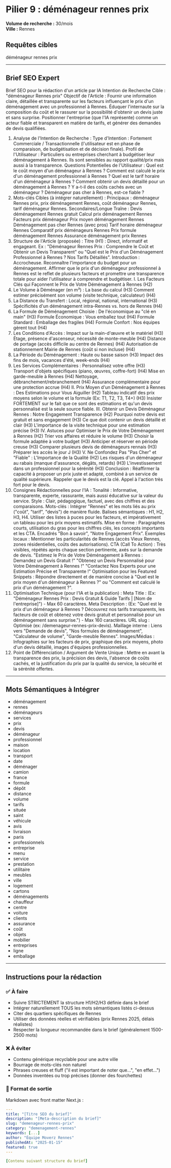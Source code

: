 # Pilier 9 : déménageur rennes prix

**Volume de recherche :** 30/mois  
**Ville :** Rennes

## Requêtes cibles

déménageur rennes prix

---

## Brief SEO Expert

Brief SEO pour la rédaction d'un article par IA
Intention de Recherche Cible : "déménageur Rennes prix"
Objectif de l'Article : Fournir une information claire, détaillée et transparente sur les facteurs influençant le prix d'un déménagement avec un professionnel à Rennes. Éduquer l'internaute sur la composition du coût et le rassurer sur la possibilité d'obtenir un devis juste et sans surprise. Positionner l'entreprise (que l'IA représente) comme un acteur fiable et transparent en matière de tarifs, et générer des demandes de devis qualifiées.
1. Analyse de l'Intention de Recherche :
Type d'Intention : Fortement Commerciale / Transactionnelle (l'utilisateur est en phase de comparaison, de budgétisation et de décision finale).
Profil de l'Utilisateur : Particuliers ou entreprises cherchant à budgétiser leur déménagement à Rennes. Ils sont sensibles au rapport qualité/prix mais aussi à la transparence.
Questions Potentielles de l'Utilisateur :
Quel est le coût moyen d'un déménageur à Rennes ?
Comment est calculé le prix d'un déménagement professionnel à Rennes ?
Quel est le tarif horaire d'un déménageur à Rennes ?
Comment obtenir un devis détaillé pour un déménagement à Rennes ?
Y a-t-il des coûts cachés avec un déménageur ?
Déménageur pas cher à Rennes, est-ce fiable ?
2. Mots-clés Cibles (à intégrer naturellement) :
Principaux : déménageur Rennes prix, prix déménagement Rennes, coût déménageur Rennes, tarif déménageur Rennes.
Secondaires/Longue Traîne :
Devis déménagement Rennes gratuit
Calcul prix déménagement Rennes
Facteurs prix déménageur
Prix moyen déménagement Rennes
Déménagement pas cher Rennes (avec pros)
Tarif horaire déménageur Rennes
Comparatif prix déménageurs Rennes
Prix formule déménagement Rennes
Assurance déménagement prix Rennes
3. Structure de l'Article (proposée) :
Titre (H1) : Direct, informatif et engageant. Ex : "Déménageur Rennes Prix : Comprendre le Coût et Obtenir un Devis Transparent" ou "Quel est le Prix d'un Déménagement Professionnel à Rennes ? Nos Tarifs Détaillés".
Introduction : Accrocheuse. Reconnaître l'importance du budget pour un déménagement. Affirmer que le prix d'un déménageur professionnel à Rennes est le reflet de plusieurs facteurs et promettre une transparence totale pour aider l'utilisateur à comprendre et budgétiser.
I. Les Facteurs Clés qui Façonnent le Prix de Votre Déménagement à Rennes (H2)
1. Le Volume à Déménager (en m³) : La base du calcul (H3)
Comment estimer précisément son volume (visite technique, calculateur) (H4)
2. La Distance du Transfert : Local, régional, national, international (H3)
Spécificités d'un déménagement intra-Rennes vs. hors de Rennes (H4)
3. La Formule de Déménagement Choisie : De l'économique au "clé en main" (H3)
Formule Économique : Vous emballez tout (H4)
Formule Standard : Emballage des fragiles (H4)
Formule Confort : Nos équipes gèrent tout (H4)
4. Les Conditions d'Accès : Impact sur la main-d'œuvre et le matériel (H3)
Étage, présence d'ascenseur, nécessité de monte-meuble (H4)
Distance de portage (accès difficile au centre de Rennes) (H4)
Autorisation de stationnement Mairie de Rennes (coût si non incluse) (H4)
5. La Période du Déménagement : Haute ou basse saison (H3)
Impact des fins de mois, vacances d'été, week-ends (H4)
6. Les Services Complémentaires : Personnalisez votre offre (H3)
Transport d'objets spécifiques (piano, œuvres, coffre-fort) (H4)
Mise en garde-meuble à Rennes (H4)
Nettoyage, débranchement/rebranchement (H4)
Assurance complémentaire pour une protection accrue (H4)
II. Prix Moyen d'un Déménagement à Rennes : Des Estimations pour Vous Aiguiller (H2)
Tableau indicatif des prix moyens selon le volume et la formule (Ex: T1, T2, T3, T4+) (H3)
Insister FORTEMENT sur le fait que ce sont des estimations et qu'un devis personnalisé est la seule source fiable.
III. Obtenir un Devis Déménageur Rennes : Notre Engagement Transparence (H2)
Pourquoi notre devis est gratuit et sans engagement (H3)
Ce que doit contenir un devis détaillé et clair (H3)
L'importance de la visite technique pour une estimation précise (H3)
IV. Astuces pour Optimiser le Prix de Votre Déménagement à Rennes (H2)
Trier vos affaires et réduire le volume (H3)
Choisir la formule adaptée à votre budget (H3)
Anticiper et réserver en période creuse (H3)
Comparer plusieurs devis de déménageurs rennais (H3)
Préparer les accès le jour J (H3)
V. Ne Confondez Pas "Pas Cher" et "Fiable" : L'Importance de la Qualité (H2)
Les risques d'un déménageur au rabais (manque d'assurance, dégâts, retards) (H3)
L'investissement dans un professionnel pour la sérénité (H3)
Conclusion : Réaffirmer la capacité à proposer un prix juste et adapté, combiné à un service de qualité supérieure. Rappeler que le devis est la clé. Appel à l'action très fort pour le devis.
4. Consignes Rédactionnelles pour l'IA :
Tonalité : Informative, transparente, experte, rassurante, mais aussi éducative sur la valeur du service.
Style : Clair, pédagogique, factuel, avec des chiffres et des comparaisons.
Mots-clés : Intégrer "Rennes" et les mots liés au prix ("coût", "tarif", "devis") de manière fluide.
Balises sémantiques : H1, H2, H3, H4. Utiliser des listes à puces pour les facteurs, et impérativement un tableau pour les prix moyens estimatifs.
Mise en forme : Paragraphes courts, utilisation du gras pour les chiffres clés, les concepts importants et les CTA. Encadrés "Bon à savoir", "Notre Engagement Prix".
Exemples locaux : Mentionner les particularités de Rennes (accès Vieux Rennes, zones résidentielles, coûts des autorisations).
CTA (Call To Action) : Très visibles, répétés après chaque section pertinente, axés sur la demande de devis.
"Estimez le Prix de Votre Déménagement à Rennes : Demandez un Devis Gratuit !"
"Obtenez un Devis Personnalisé pour Votre Déménagement à Rennes !"
"Contactez Nos Experts pour une Estimation Précise et Transparente !"
Optimisation pour les Featured Snippets : Répondre directement et de manière concise à "Quel est le prix moyen d'un déménageur à Rennes ?" ou "Comment est calculé le prix d'un déménagement ?".
5. Optimisation Technique (pour l'IA et la publication) :
Meta Title : (Ex: "Déménageur Rennes Prix : Devis Gratuit & Guide Tarifs | [Nom de l'entreprise]") - Max 60 caractères.
Meta Description : (Ex: "Quel est le prix d'un déménageur à Rennes ? Découvrez nos tarifs transparents, les facteurs de coût et obtenez votre devis gratuit et personnalisé pour un déménagement sans surprise.") - Max 160 caractères.
URL slug : Optimisé (ex: /demenageur-rennes-prix-devis).
Maillage interne : Liens vers "Demande de devis", "Nos formules de déménagement", "Calculateur de volume", "Garde-meuble Rennes".
Images/Médias : Infographies sur les facteurs de prix, graphique des prix moyens, photo d'un devis détaillé, images d'équipes professionnelles.
6. Point de Différenciation / Argument de Vente Unique :
Mettre en avant la transparence des prix, la précision des devis, l'absence de coûts cachés, et la justification du prix par la qualité du service, la sécurité et la sérénité offertes.

---

## Mots Sémantiques à Intégrer

- déménagement
- rennes
- déménageurs
- services
- prix
- devis
- déménageur
- professionnel
- maison
- location
- transport
- date
- déménager
- camion
- france
- formule
- dépôt
- distance
- volume
- tarifs
- située
- saint
- véhicule
- avis
- livraison
- paris
- professionnels
- entreprise
- menu
- service
- prestation
- utilitaire
- meubles
- ville
- logement
- cartons
- déménagements
- chauffeur
- centre
- voiture
- clients
- assurance
- coût
- objets
- mobilier
- entreprises
- ligne
- emballage

---

## Instructions pour la rédaction

### ✅ À faire
- Suivre STRICTEMENT la structure H1/H2/H3 définie dans le brief
- Intégrer naturellement TOUS les mots sémantiques listés ci-dessus
- Citer des quartiers spécifiques de Rennes
- Utiliser des données réelles et vérifiables (prix Rennes 2025, délais réalistes)
- Respecter la longueur recommandée dans le brief (généralement 1500-2500 mots)

### ❌ À éviter
- Contenu générique recyclable pour une autre ville
- Bourrage de mots-clés non naturel
- Phrases creuses et fluff ("il est important de noter que...", "en effet...")
- Données inventées ou trop précises (donner des fourchettes)

### 🎯 Format de sortie
Markdown avec front matter Next.js :

```yaml
---
title: "[Titre SEO du brief]"
description: "[Meta-description du brief]"
slug: "demenageur-rennes-prix"
category: "demenagement-rennes"
keywords: [...]
author: "Équipe Moverz Rennes"
publishedAt: "2025-01-15"
featured: true
---

[Contenu suivant structure du brief]
```
